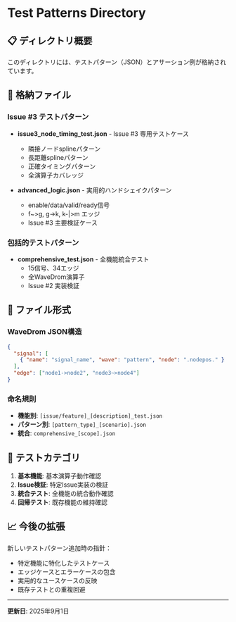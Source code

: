 # Test Patterns Directory

## 📋 ディレクトリ概要

このディレクトリには、テストパターン（JSON）とアサーション例が格納されています。

## 📄 格納ファイル

### Issue #3 テストパターン
- **issue3_node_timing_test.json** - Issue #3 専用テストケース
  - 隣接ノードsplineパターン
  - 長距離splineパターン
  - 正確タイミングパターン
  - 全演算子カバレッジ

- **advanced_logic.json** - 実用的ハンドシェイクパターン
  - enable/data/valid/ready信号
  - f~>g, g->k, k-|>m エッジ
  - Issue #3 主要検証ケース

### 包括的テストパターン
- **comprehensive_test.json** - 全機能統合テスト
  - 15信号、34エッジ
  - 全WaveDrom演算子
  - Issue #2 実装検証

## 🎯 ファイル形式

### WaveDrom JSON構造
```json
{
  "signal": [
    { "name": "signal_name", "wave": "pattern", "node": ".nodepos." }
  ],
  "edge": ["node1->node2", "node3~>node4"]
}
```

### 命名規則
- **機能別**: `[issue/feature]_[description]_test.json`
- **パターン別**: `[pattern_type]_[scenario].json`
- **統合**: `comprehensive_[scope].json`

## 🧪 テストカテゴリ

1. **基本機能**: 基本演算子動作確認
2. **Issue検証**: 特定Issue実装の検証
3. **統合テスト**: 全機能の統合動作確認
4. **回帰テスト**: 既存機能の維持確認

## 📈 今後の拡張

新しいテストパターン追加時の指針：
- 特定機能に特化したテストケース
- エッジケースとエラーケースの包含
- 実用的なユースケースの反映
- 既存テストとの重複回避

---

**更新日**: 2025年9月1日
